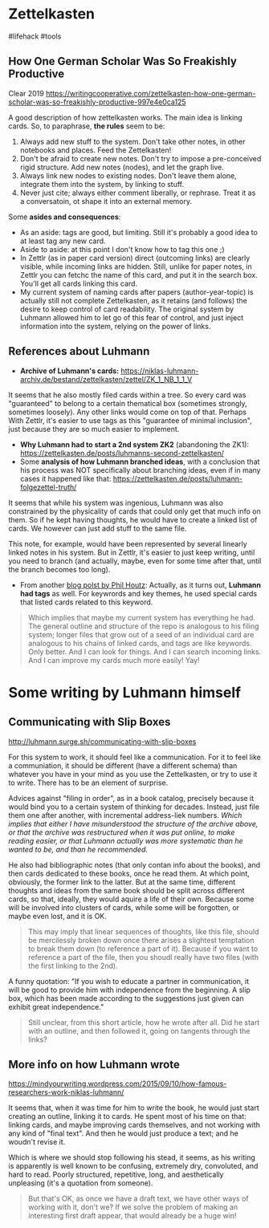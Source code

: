 
# Zettelkasten

#lifehack #tools

## How One German Scholar Was So Freakishly Productive
Clear 2019
https://writingcooperative.com/zettelkasten-how-one-german-scholar-was-so-freakishly-productive-997e4e0ca125

A good description of how zettelkasten works. The main idea is linking cards. So, to paraphrase, **the rules** seem to be:
1. Always add new stuff to the system. Don't take other notes, in other notebooks and places. Feed the Zettelkasten!
2. Don't be afraid to create new notes. Don't try to impose a pre-conceived rigid structure. Add new notes (nodes), and let the graph live.
3. Always link new nodes to existing nodes. Don't leave them alone, integrate them into the system, by linking to stuff.
4. Never just cite; always either comment liberally, or rephrase. Treat it as a conversatoin, ot shape it into an external memory.

Some **asides and consequences**:
* As an aside: tags are good, but limiting. Still it's probably a good idea to at least tag any new card.
* Aside to aside: at this point I don't know how to tag this one ;)
* In Zettlr (as in paper card version) direct (outcoming links) are clearly visible, while incoming links are hidden. Still, unlike for paper notes, in Zettlr you can fetchc the name of this card, and put it in the search box. You'll get all cards linking this card.
* My current system of naming cards after papers (author-year-topic) is actually still not complete Zettelkasten, as it retains (and follows) the desire to keep control of card readability. The original system by Luhmann allowed him to let go of this fear of control, and just inject information into the system, relying on the power of links.

## References about Luhmann

* **Archive of Luhmann's cards:** https://niklas-luhmann-archiv.de/bestand/zettelkasten/zettel/ZK_1_NB_1_1_V

It seems that he also mostly filed cards within a tree. So every card was "guaranteed" to belong to a certain thematical box (sometimes strongly, sometimes loosely). Any other links would come on top of that. Perhaps With Zettlr, it's easier to use tags as this "guarantee of minimal inclusion", just because they are so much easier to implement.

* **Why Luhmann had to start a 2nd system ZK2** (abandoning the ZK1): https://zettelkasten.de/posts/luhmanns-second-zettelkasten/
* Some **analysis of how Luhmann branched ideas**, with a conclusion that his process was NOT specifically about branching ideas, even if in many cases it happened like that: https://zettelkasten.de/posts/luhmann-folgezettel-truth/

It seems that while his system was ingenious, Luhmann was also constrained by the physicality of cards that could only get that much info on them. So if he kept having thoughts, he would have to create a linked list of cards. We however can just add stuff to the same file.

This note, for example, would have been represented by several linearly linked notes in his system. But in Zettlr, it's easier to just keep writing, until you need to branch (and actually, maybe, even for some time after that, until the branch becomes too long).

* From another [blog polst by Phil Houtz](https://writingcooperative.com/zettelkasten-its-like-gtd-for-writing-and-here-s-why-you-should-consider-it-7dddf02be394): Actually, as it turns out, **Luhmann had tags** as well. For keywrords and key themes, he used special cards that listed cards related to this keyword.

> Which implies that maybe my current system has everything he had. The general outline and structure of the repo is analogous to his filing system; longer files that grow out of a seed of an individual card are analogous to his chains of linked cards, and tags are like keywords. Only better. And I can look for things. And I can search incoming links. And I can improve my cards much more easily! Yay!

# Some writing by Luhmann himself

## Communicating with Slip Boxes
http://luhmann.surge.sh/communicating-with-slip-boxes

For this system to work, it should feel like a communication. For it to feel like a communiation, it should be different (have a different schema) than whatever you have in your mind as you use the Zettelkasten, or try to use it to write. There has to be an element of surprise. 

Advices against "filing in order", as in a book catalog, precisely because it would bind you to a certain system of thinking for decades. Instead, just file them one after another, with incremental address-liek numbers. _Which implies that either I have misunderstood the structure of the archive above, or that the archive was restructured when it was put online, to make reading easier, or that Luhmann actually was more systematic than he wanted to be, and than he recommended._

He also had bibliographic notes (that only contan info about the books), and then cards dedicated to these books, once he read them. At which point, obviously, the former link to the latter. But at the same time, different thoughts and ideas from the same book should be split across different cards, so that, ideally, they would aquire a life of their own. Because some will be involved into clusters of cards, while some will be forgotten, or maybe even lost, and it is OK.

> This may imply that linear sequences of thoughts, like this file, should be mercilessly broken down once there arises a slightest temptation to break them down (to reference a part of it). Because if you want to reference a part of the file, then you shoudl really have two files (with the first linking to the 2nd).

A funny quotation: "If you wish to educate a partner in communication, it will be good to provide him with independence from the beginning. A slip box, which has been made according to the suggestions just given can exhibit great independence."

> Still unclear, from this short article, how he wrote after all. Did he start with an outline, and then followed it, going on tangents through the links?

## More info on how Luhmann wrote
https://mindyourwriting.wordpress.com/2015/09/10/how-famous-researchers-work-niklas-luhmann/

It seems that, when it was time for him to write the book, he would just start creating an outline, linking it to cards. He spent most of his time on that: linking cards, and maybe improving cards themselves, and not working with any kind of "final text". And then he would just produce a text; and he woudn't revise it.

Which is where we should stop following his stead, it seems, as his writing is apparently is well known to be confusing, extremely dry, convoluted, and hard to read. Poorly structured, repetitive, long, and aesthetically unpleasing (it's a quotation from someone).

> But that's OK, as once we have a draft text, we have other ways of working with it, don't we? If we solve the problem of making an interesting first draft appear, that would already be a huge win!
